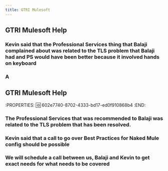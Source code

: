 ```yaml
---
title: GTRI Mulesoft
---
```


## GTRI Mulesoft Help
### Kevin said that the Professional Services thing that Balaji complained about was related to the TLS problem that Balaji had and PS would have been better because it involved hands on keyboard
### A
## GTRI Mulesoft Help
:PROPERTIES:
:id: 602e7740-8702-4333-bd17-ed0f910868b4
:END:
### The Professional Services that was recommended to Balaji was related to the TLS problem that has been resolved.
### Kevin said that a call to go over Best Practices for Naked Mule config should be possible
### We will schedule a call between us, Balaji and Kevin to get exact needs for what needs to be covered
